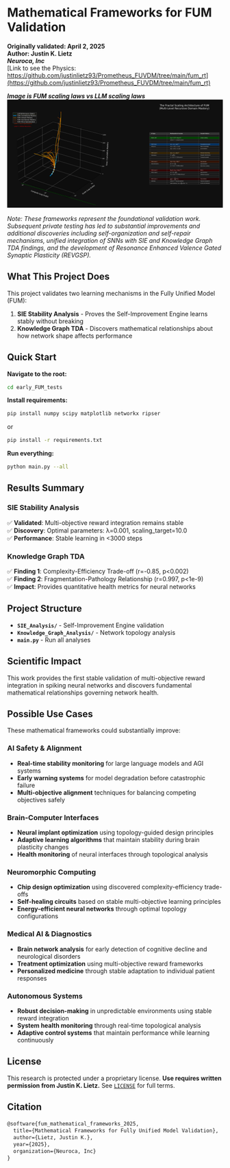 # Mathematical Frameworks for FUM Validation

**Originally validated: April 2, 2025**<br>
**Author: Justin K. Lietz**<br>
***Neuroca, Inc***<br>
[Link to see the Physics: https://github.com/justinlietz93/Prometheus_FUVDM/tree/main/fum_rt](https://github.com/justinlietz93/Prometheus_FUVDM/tree/main/fum_rt)

***Image is FUM scaling laws vs LLM scaling laws***
![Screenshot from 2025-08-06 12-53-10](Docs/Screenshot%20from%202025-08-06%2012-53-10.png)


*Note: These frameworks represent the foundational validation work. Subsequent private testing has led to substantial improvements and additional discoveries including self-organization and self-repair mechanisms, unified integration of SNNs with SIE and Knowledge Graph TDA findings, and the development of Resonance Enhanced Valence Gated Synaptic Plasticity (REVGSP).*

## What This Project Does

This project validates two learning mechanisms in the Fully Unified Model (FUM):

1. **SIE Stability Analysis** - Proves the Self-Improvement Engine learns stably without breaking
2. **Knowledge Graph TDA** - Discovers mathematical relationships about how network shape affects performance

## Quick Start

**Navigate to the root:**
```bash
cd early_FUM_tests
```

**Install requirements:**
```bash
pip install numpy scipy matplotlib networkx ripser
```
or

```bash
pip install -r requirements.txt
```

**Run everything:**
```bash
python main.py --all
```

## Results Summary

### SIE Stability Analysis
✅ **Validated**: Multi-objective reward integration remains stable<br>
✅ **Discovery**: Optimal parameters: λ=0.001, scaling_target=10.0<br>
✅ **Performance**: Stable learning in <3000 steps

### Knowledge Graph TDA
✅ **Finding 1**: Complexity-Efficiency Trade-off (r=-0.85, p<0.002)<br>
✅ **Finding 2**: Fragmentation-Pathology Relationship (r=0.997, p<1e-9)<br>
✅ **Impact**: Provides quantitative health metrics for neural networks

## Project Structure

- **`SIE_Analysis/`** - Self-Improvement Engine validation
- **`Knowledge_Graph_Analysis/`** - Network topology analysis  
- **`main.py`** - Run all analyses

## Scientific Impact

This work provides the first stable validation of multi-objective reward integration in spiking neural networks and discovers fundamental mathematical relationships governing network health.

## Possible Use Cases

These mathematical frameworks could substantially improve:

### **AI Safety & Alignment**
- **Real-time stability monitoring** for large language models and AGI systems
- **Early warning systems** for model degradation before catastrophic failure
- **Multi-objective alignment** techniques for balancing competing objectives safely

### **Brain-Computer Interfaces**
- **Neural implant optimization** using topology-guided design principles
- **Adaptive learning algorithms** that maintain stability during brain plasticity changes
- **Health monitoring** of neural interfaces through topological analysis

### **Neuromorphic Computing**
- **Chip design optimization** using discovered complexity-efficiency trade-offs
- **Self-healing circuits** based on stable multi-objective learning principles
- **Energy-efficient neural networks** through optimal topology configurations

### **Medical AI & Diagnostics**
- **Brain network analysis** for early detection of cognitive decline and neurological disorders
- **Treatment optimization** using multi-objective reward frameworks
- **Personalized medicine** through stable adaptation to individual patient responses

### **Autonomous Systems**
- **Robust decision-making** in unpredictable environments using stable reward integration
- **System health monitoring** through real-time topological analysis
- **Adaptive control systems** that maintain performance while learning continuously


## License

This research is protected under a proprietary license. **Use requires written permission from Justin K. Lietz.** See [`LICENSE`](LICENSE) for full terms.

## Citation

```
@software{fum_mathematical_frameworks_2025,
  title={Mathematical Frameworks for Fully Unified Model Validation},
  author={Lietz, Justin K.},
  year={2025},
  organization={Neuroca, Inc}
}

